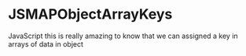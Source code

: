 # JSMAPObjectArrayKeys
JavaScript this is really amazing to know that we can assigned a key in arrays of data in object
